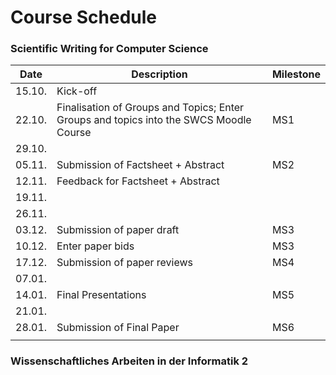 # Course Schedule

### Scientific Writing for Computer Science

| Date   | Description                                                                            | Milestone |
|--------|----------------------------------------------------------------------------------------|-----------|
| 15.10. | Kick-off                                                                               |           |
| 22.10. | Finalisation of Groups and Topics; Enter Groups and topics into the SWCS Moodle Course | MS1       |
| 29.10. |                                                                                        |           |
| 05.11. | Submission of Factsheet + Abstract                                                     | MS2       |
| 12.11. | Feedback for Factsheet + Abstract                                                      |           |
| 19.11. |                                                                                        |           |
| 26.11. |                                                                                        |           |
| 03.12. | Submission of paper draft                                                              | MS3       |
| 10.12. | Enter paper bids                                                                       | MS3       |
| 17.12. | Submission of paper reviews                                                            | MS4       |
| 07.01. |                                                                                        |           |
| 14.01. | Final Presentations                                                                    | MS5       |
| 21.01. |                                                                                        |           |
| 28.01. | Submission of Final Paper                                                              | MS6       |
|        |                                                                                        |           |

### Wissenschaftliches Arbeiten in der Informatik 2
